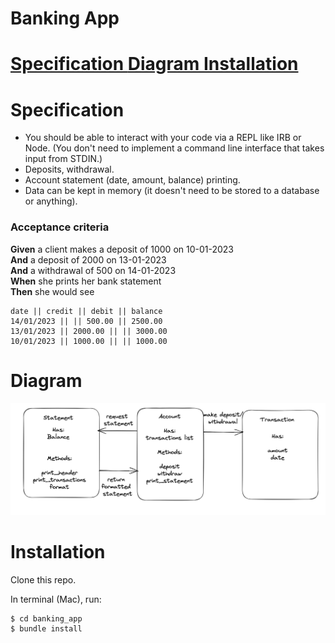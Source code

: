 <h1> Banking App <h1>

<a href='https://github.com/kwatts949/banking_app/blob/main/README.md#Specification'> Specification </a>
<a href='https://github.com/kwatts949/banking_app/blob/main/README.md#Diagram'> Diagram </a>
<a href='https://github.com/kwatts949/banking_app/blob/main/README.md#Installation'> Installation </a>

# Specification

* You should be able to interact with your code via a REPL like IRB or Node.  (You don't need to implement a command line interface that takes input from STDIN.)
* Deposits, withdrawal.
* Account statement (date, amount, balance) printing.
* Data can be kept in memory (it doesn't need to be stored to a database or anything).

### Acceptance criteria

**Given** a client makes a deposit of 1000 on 10-01-2023  
**And** a deposit of 2000 on 13-01-2023  
**And** a withdrawal of 500 on 14-01-2023  
**When** she prints her bank statement  
**Then** she would see

```
date || credit || debit || balance
14/01/2023 || || 500.00 || 2500.00
13/01/2023 || 2000.00 || || 3000.00
10/01/2023 || 1000.00 || || 1000.00
```
# Diagram
![diagram of class system](/resources/bank_app_diagram.png "Diagram of classes")

# Installation

Clone this repo.

In terminal (Mac), run:
```
$ cd banking_app
$ bundle install
```


